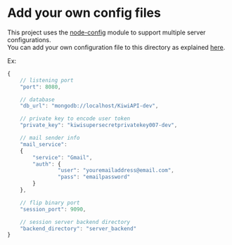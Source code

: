 # Add your own config files

This project uses the [node-config](https://github.com/lorenwest/node-config) module to support multiple server configurations.  
You can add your own configuration file to this directory as explained [here](https://github.com/lorenwest/node-config/wiki/Configuration-Files).  

Ex:

```js
{
	// listening port
	"port": 8080,

	// database
	"db_url": "mongodb://localhost/KiwiAPI-dev",

	// private key to encode user token
	"private_key": "kiwisupersecretprivatekey007-dev",

	// mail sender info
	"mail_service":
	{
		"service": "Gmail",
		"auth": {
				"user": "youremailaddress@email.com",
				"pass": "emailpassword"
		}
	},

	// flip binary port
	"session_port": 9090,

	// session server backend directory
	"backend_directory": "server_backend"
}

```
